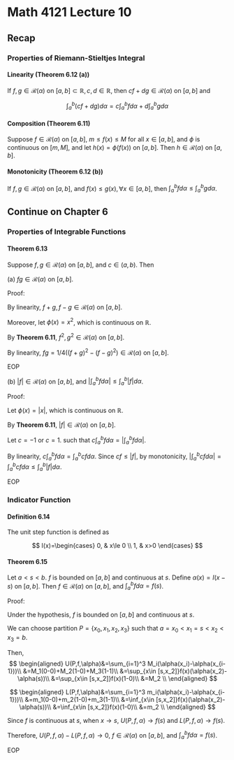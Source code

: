 # Math 4121 Lecture 10

## Recap

### Properties of Riemann-Stieltjes Integral

#### Linearity (Theorem 6.12 (a))

If $f,g\in \mathscr{R}(\alpha)$ on $[a, b]\subset \mathbb{R},c,d\in \mathbb{R}$, then $cf+dg\in \mathscr{R}(\alpha)$ on $[a, b]$ and

$$
\int_a^b (cf+dg)d\alpha = c\int_a^b f d\alpha + d\int_a^b g d\alpha
$$

#### Composition (Theorem 6.11)

Suppose $f\in \mathscr{R}(\alpha)$ on $[a, b]$, $m\leq f(x)\leq M$ for all $x\in [a, b]$, and $\phi$ is continuous on $[m, M]$, and let $h(x)=\phi(f(x))$ on $[a, b]$. Then $h\in \mathscr{R}(\alpha)$ on $[a, b]$.

#### Monotonicity (Theorem 6.12 (b))

If $f,g\in \mathscr{R}(\alpha)$ on $[a, b]$, and $f(x)\leq g(x),\forall x\in [a, b]$, then $\int_a^b f d\alpha \leq \int_a^b g d\alpha$.

## Continue on Chapter 6

### Properties of Integrable Functions

#### Theorem 6.13

Suppose $f,g\in \mathscr{R}(\alpha)$ on $[a, b]$, and $c\in (a, b)$. Then

(a) $fg\in \mathscr{R}(\alpha)$ on $[a, b]$.

Proof:

By linearity, $f+g,f-g\in \mathscr{R}(\alpha)$ on $[a, b]$.

Moreover, let $\phi(x)=x^2$, which is continuous on $\mathbb{R}$.

By **Theorem 6.11**, $f^2,g^2\in \mathscr{R}(\alpha)$ on $[a, b]$.

By linearity, $fg=1/4((f+g)^2-(f-g)^2)\in \mathscr{R}(\alpha)$ on $[a, b]$.

EOP

(b) $|f|\in \mathscr{R}(\alpha)$ on $[a, b]$, and $|\int_a^b f d\alpha|\leq \int_a^b |f| d\alpha$.

Proof:

Let $\phi(x)=|x|$, which is continuous on $\mathbb{R}$.

By **Theorem 6.11**, $|f|\in \mathscr{R}(\alpha)$ on $[a, b]$.

Let $c=-1$ or $c=1$. such that $c\int_a^b f d\alpha=| \int_a^b f d\alpha|$.

By linearity, $c\int_a^b f d\alpha=\int_a^b cfd\alpha$. Since $cf\leq |f|$, by monotonicity, $|\int_a^b cfd\alpha|=\int_a^b cfd\alpha\leq \int_a^b |f| d\alpha$.

EOP

### Indicator Function

#### Definition 6.14

The unit step function is defined as

$$
I(x)=\begin{cases}
0, & x\le 0 \\
1, & x>0
\end{cases}
$$

#### Theorem 6.15

Let $a<s<b$. $f$ is bounded on $[a, b]$ and continuous at $s$. Define $\alpha(x)=I(x-s)$ on $[a, b]$. Then $f\in \mathscr{R}(\alpha)$ on $[a, b]$, and $\int_a^b f d\alpha=f(s)$.

Proof:

Under the hypothesis, $f$ is bounded on $[a, b]$ and continuous at $s$.

We can choose partition $P=\{x_0,x_1,x_2,x_3\}$ such that $a=x_0<x_1=s<x_2<x_3=b$.

Then,
$$
\begin{aligned}
U(P,f,\alpha)&=\sum_{i=1}^3 M_i(\alpha(x_i)-\alpha(x_{i-1}))\\
&=M_1(0-0)+M_2(1-0)+M_3(1-1)\\
&=\sup_{x\in [s,x_2]}f(x)(\alpha(x_2)-\alpha(s))\\
&=\sup_{x\in [s,x_2]}f(x)(1-0)\\
&=M_2 \\
\end{aligned}
$$

$$
\begin{aligned}
L(P,f,\alpha)&=\sum_{i=1}^3 m_i(\alpha(x_i)-\alpha(x_{i-1}))\\
&=m_1(0-0)+m_2(1-0)+m_3(1-1)\\
&=\inf_{x\in [s,x_2]}f(x)(\alpha(x_2)-\alpha(s))\\
&=\inf_{x\in [s,x_2]}f(x)(1-0)\\
&=m_2 \\
\end{aligned}
$$

Since $f$ is continuous at $s$, when $x\to s$, $U(P,f,\alpha)\to f(s)$ and $L(P,f,\alpha)\to f(s)$.

Therefore, $U(P,f,\alpha)-L(P,f,\alpha)\to 0$, $f\in \mathscr{R}(\alpha)$ on $[a, b]$, and $\int_a^b f d\alpha=f(s)$.

EOP


